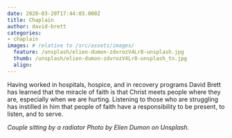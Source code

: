 ```yaml
---
date: 2020-03-20T17:44:03.000Z
title: Chaplain
author: david-brett
categories:
- chaplain
images: # relative to /src/assets/images/
  feature: /unsplash/elien-dumon-zdvrozV4Lr8-unsplash.jpg
  thumb: /unsplash/elien-dumon-zdvrozV4Lr8-unsplash_tn.jpg
  align:
---
```

Having worked in hospitals, hospice, and in recovery programs David Brett has learned that the miracle of faith is that Christ meets people where they are, especially when we are hurting. Listening to those who are struggling has instilled in him that people of faith have a responsibility to be present, to listen, and to serve.
<!-- more -->

*Couple sitting by a radiator Photo by Elien Dumon on Unsplash.*
